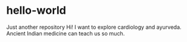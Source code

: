 # hello-world
Just another repository
Hi! I want to explore cardiology and ayurveda.
Ancient Indian medicine can teach us so much.
